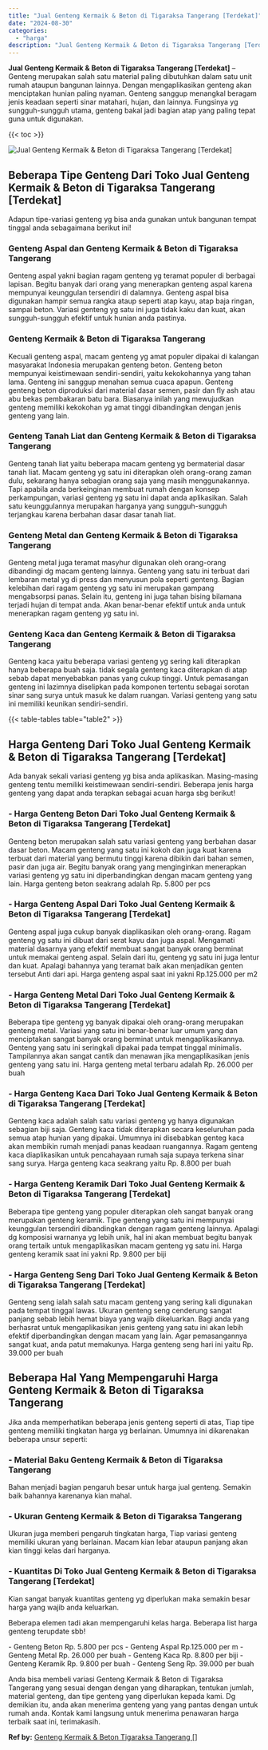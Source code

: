 ```yaml
---
title: "Jual Genteng Kermaik & Beton di Tigaraksa Tangerang [Terdekat]"
date: "2024-08-30"
categories: 
  - "harga"
description: "Jual Genteng Kermaik & Beton di Tigaraksa Tangerang [Terdekat]. Anda bisa membeli variasi Genteng Kermaik & Beton di Tigaraksa Tangerang yang sesuai dengan d..."
---
```


**Jual Genteng Kermaik & Beton di Tigaraksa Tangerang \[Terdekat\]** – Genteng merupakan salah satu material paling dibutuhkan dalam satu unit rumah ataupun bangunan lainnya. Dengan mengaplikasikan genteng akan menciptakan hunian paling nyaman. Genteng sanggup menangkal beragam jenis keadaan seperti sinar matahari, hujan, dan lainnya. Fungsinya yg sungguh-sungguh utama, genteng bakal jadi bagian atap yang paling tepat guna untuk digunakan.

{{< toc >}}

![Jual Genteng Kermaik & Beton di Tigaraksa Tangerang [Terdekat]](/images/genteng-minimalis-murah10.png)

## Beberapa Tipe Genteng Dari Toko Jual Genteng Kermaik & Beton di Tigaraksa Tangerang \[Terdekat\]

Adapun tipe-variasi genteng yg bisa anda gunakan untuk bangunan tempat tinggal anda sebagaimana berikut ini!

### Genteng Aspal dan Genteng Kermaik & Beton di Tigaraksa Tangerang

Genteng aspal yakni bagian ragam genteng yg teramat populer di berbagai lapisan. Begitu banyak dari orang yang menerapkan genteng aspal karena mempunyai keunggulan tersendiri di dalamnya. Genteng aspal bisa digunakan hampir semua rangka ataup seperti atap kayu, atap baja ringan, sampai beton. Variasi genteng yg satu ini juga tidak kaku dan kuat, akan sungguh-sungguh efektif untuk hunian anda pastinya.

### Genteng Kermaik & Beton di Tigaraksa Tangerang

Kecuali genteng aspal, macam genteng yg amat populer dipakai di kalangan masyarakat Indonesia merupakan genteng beton. Genteng beton mempunyai keistimewaan sendiri-sendiri, yaitu kekokohannya yang tahan lama. Genteng ini sanggup menahan semua cuaca apapun. Genteng genteng beton diproduksi dari material dasar semen, pasir dan fly ash atau abu bekas pembakaran batu bara. Biasanya inilah yang mewujudkan genteng memiliki kekokohan yg amat tinggi dibandingkan dengan jenis genteng yang lain.

### Genteng Tanah Liat dan Genteng Kermaik & Beton di Tigaraksa Tangerang

Genteng tanah liat yaitu beberapa macam genteng yg bermaterial dasar tanah liat. Macam genteng yg satu ini diterapkan oleh orang-orang zaman dulu, sekarang hanya sebagian orang saja yang masih menggunakannya. Tapi apabila anda berkeinginan membuat rumah dengan konsep perkampungan, variasi genteng yg satu ini dapat anda aplikasikan. Salah satu keunggulannya merupakan harganya yang sungguh-sungguh terjangkau karena berbahan dasar dasar tanah liat.

### Genteng Metal dan Genteng Kermaik & Beton di Tigaraksa Tangerang

Genteng metal juga teramat masyhur digunakan oleh orang-orang dibandingi dg macam genteng lainnya. Genteng yang satu ini terbuat dari lembaran metal yg di press dan menyusun pola seperti genteng. Bagian kelebihan dari ragam genteng yg satu ini merupakan gampang mengabsorpsi panas. Selain itu, genteng ini juga tahan bising bilamana terjadi hujan di tempat anda. Akan benar-benar efektif untuk anda untuk menerapkan ragam genteng yg satu ini.

### Genteng Kaca dan Genteng Kermaik & Beton di Tigaraksa Tangerang

Genteng kaca yaitu beberapa variasi genteng yg sering kali diterapkan hanya beberapa buah saja. tidak segala genteng kaca diterapkan di atap sebab dapat menyebabkan panas yang cukup tinggi. Untuk pemasangan genteng ini lazimnya diselipkan pada komponen tertentu sebagai sorotan sinar sang surya untuk masuk ke dalam ruangan. Variasi genteng yang satu ini memiliki keunikan sendiri-sendiri.

{{< table-tables table="table2" >}}

## Harga Genteng Dari Toko Jual Genteng Kermaik & Beton di Tigaraksa Tangerang \[Terdekat\]

Ada banyak sekali variasi genteng yg bisa anda aplikasikan. Masing-masing genteng tentu memiliki keistimewaan sendiri-sendiri. Beberapa jenis harga genteng yang dapat anda terapkan sebagai acuan harga sbg berikut!

### \- Harga Genteng Beton Dari Toko Jual Genteng Kermaik & Beton di Tigaraksa Tangerang \[Terdekat\]

Genteng beton merupakan salah satu variasi genteng yang berbahan dasar dasar beton. Macam genteng yang satu ini kokoh dan juga kuat karena terbuat dari material yang bermutu tinggi karena dibikin dari bahan semen, pasir dan juga air. Begitu banyak orang yang menginginkan menerapkan variasi genteng yg satu ini diperbandingkan dengan macam genteng yang lain. Harga genteng beton seakrang adalah Rp. 5.800 per pcs

### \- Harga Genteng Aspal Dari Toko Jual Genteng Kermaik & Beton di Tigaraksa Tangerang \[Terdekat\]

Genteng aspal juga cukup banyak diaplikasikan oleh orang-orang. Ragam genteng yg satu ini dibuat dari serat kayu dan juga aspal. Mengamati material dasarnya yang efektif membuat sangat banyak orang berminat untuk memakai genteng aspal. Selain dari itu, genteng yg satu ini juga lentur dan kuat. Apalagi bahannya yang teramat baik akan menjadikan genten tersebut Anti dari api. Harga genteng aspal saat ini yakni Rp.125.000 per m2

### \- Harga Genteng Metal Dari Toko Jual Genteng Kermaik & Beton di Tigaraksa Tangerang \[Terdekat\]

Beberapa tipe genteng yg banyak dipakai oleh orang-orang merupakan genteng metal. Variasi yang satu ini benar-benar luar umum yang dan menciptakan sangat banyak orang berminat untuk mengaplikasikannya. Genteng yang satu ini seringkali dipakai pada tempat tinggal minimalis. Tampilannya akan sangat cantik dan menawan jika mengaplikasikan jenis genteng yang satu ini. Harga genteng metal terbaru adalah Rp. 26.000 per buah

### \- Harga Genteng Kaca Dari Toko Jual Genteng Kermaik & Beton di Tigaraksa Tangerang \[Terdekat\]

Genteng kaca adalah salah satu variasi genteng yg hanya digunakan sebagian biji saja. Genteng kaca tidak diterapkan secara keseluruhan pada semua atap hunian yang dipakai. Umumnya ini disebabkan genteg kaca akan membikin rumah menjadi panas keadaan ruangannya. Ragam genteng kaca diaplikasikan untuk pencahayaan rumah saja supaya terkena sinar sang surya. Harga genteng kaca seakrang yaitu Rp. 8.800 per buah

### \- Harga Genteng Keramik Dari Toko Jual Genteng Kermaik & Beton di Tigaraksa Tangerang \[Terdekat\]

Beberapa tipe genteng yang populer diterapkan oleh sangat banyak orang merupakan genteng keramik. Tipe genteng yang satu ini mempunyai keunggulan tersendiri dibandingkan dengan ragam genteng lainnya. Apalagi dg komposisi warnanya yg lebih unik, hal ini akan membuat begitu banyak orang tertaik untuk mengaplikasikan macam genteng yg satu ini. Harga genteng keramik saat ini yakni Rp. 9.800 per biji

### \- Harga Genteng Seng Dari Toko Jual Genteng Kermaik & Beton di Tigaraksa Tangerang \[Terdekat\]

Genteng seng ialah salah satu macam genteng yang sering kali digunakan pada tempat tinggal lawas. Ukuran genteng seng cenderung sangat panjang sebab lebih hemat biaya yang wajib dikeluarkan. Bagi anda yang berhasrat untuk mengaplikasikan jenis genteng yang satu ini akan lebih efektif diperbandingkan dengan macam yang lain. Agar pemasangannya sangat kuat, anda patut memakunya. Harga genteng seng hari ini yaitu Rp. 39.000 per buah

## Beberapa Hal Yang Mempengaruhi Harga Genteng Kermaik & Beton di Tigaraksa Tangerang

Jika anda memperhatikan beberapa jenis genteng seperti di atas, Tiap tipe genteng memiliki tingkatan harga yg berlainan. Umumnya ini dikarenakan beberapa unsur seperti:

### \- Material Baku Genteng Kermaik & Beton di Tigaraksa Tangerang

Bahan menjadi bagian pengaruh besar untuk harga jual genteng. Semakin baik bahannya karenanya kian mahal.

### \- Ukuran Genteng Kermaik & Beton di Tigaraksa Tangerang

Ukuran juga memberi pengaruh tingkatan harga, Tiap variasi genteng memiliki ukuran yang berlainan. Macam kian lebar ataupun panjang akan kian tinggi kelas dari harganya.

### \- Kuantitas Di Toko Jual Genteng Kermaik & Beton di Tigaraksa Tangerang \[Terdekat\]

Kian sangat banyak kuantitas genteng yg diperlukan maka semakin besar harga yang wajib anda keluarkan.

Beberapa elemen tadi akan mempengaruhi kelas harga. Beberapa list harga genteng terupdate sbb!

\- Genteng Beton Rp. 5.800 per pcs - Genteng Aspal Rp.125.000 per m - Genteng Metal Rp. 26.000 per buah - Genteng Kaca Rp. 8.800 per biji - Genteng Keramik Rp. 9.800 per buah - Genteng Seng Rp. 39.000 per buah

Anda bisa membeli variasi Genteng Kermaik & Beton di Tigaraksa Tangerang yang sesuai dengan dengan yang diharapkan, tentukan jumlah, material genteng, dan tipe genteng yang diperlukan kepada kami. Dg demikian itu, anda akan menerima genteng yang yang pantas dengan untuk rumah anda. Kontak kami langsung untuk menerima penawaran harga terbaik saat ini, terimakasih.

**Ref by:**  [Genteng Kermaik & Beton  Tigaraksa Tangerang []](https://id.wikipedia.org/wiki/Genteng)
